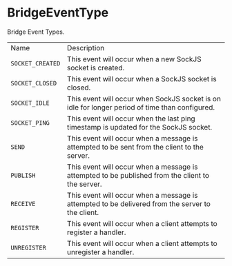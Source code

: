 # BridgeEventType

Bridge Event Types.

|                  |                                                                                                  |
| ---------------- | ------------------------------------------------------------------------------------------------ |
| Name             | Description                                                                                      |
| `SOCKET_CREATED` | This event will occur when a new SockJS socket is created.                                       |
| `SOCKET_CLOSED`  | This event will occur when a SockJS socket is closed.                                            |
| `SOCKET_IDLE`    | This event will occur when SockJS socket is on idle for longer period of time than configured.   |
| `SOCKET_PING`    | This event will occur when the last ping timestamp is updated for the SockJS socket.             |
| `SEND`           | This event will occur when a message is attempted to be sent from the client to the server.      |
| `PUBLISH`        | This event will occur when a message is attempted to be published from the client to the server. |
| `RECEIVE`        | This event will occur when a message is attempted to be delivered from the server to the client. |
| `REGISTER`       | This event will occur when a client attempts to register a handler.                              |
| `UNREGISTER`     | This event will occur when a client attempts to unregister a handler.                            |
